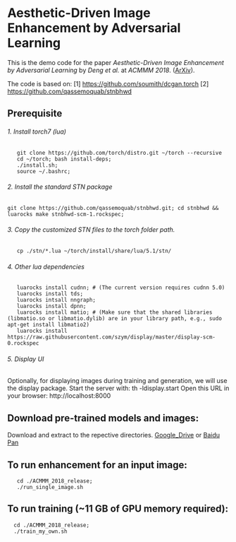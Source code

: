 # Aesthetic-Driven Image Enhancement by Adversarial Learning
This is the demo code for the paper *Aesthetic-Driven Image Enhancement by Adversarial Learning* by *Deng et al.* at *ACMMM 2018*. 
([ArXiv](https://arxiv.org/abs/1707.05251)).

The code is based on: 
[1] https://github.com/soumith/dcgan.torch
[2] https://github.com/qassemoquab/stnbhwd

## Prerequisite
###### 1. Install torch7 (lua)
```
   git clone https://github.com/torch/distro.git ~/torch --recursive
   cd ~/torch; bash install-deps;
   ./install.sh;
   source ~/.bashrc;
```
###### 2. Install the standard STN package
```
git clone https://github.com/qassemoquab/stnbhwd.git; cd stnbhwd && luarocks make stnbhwd-scm-1.rockspec;
```
###### 3. Copy the customized STN files to the torch folder path.
```
   cp ./stn/*.lua ~/torch/install/share/lua/5.1/stn/
```
###### 4. Other lua dependencies
```
   luarocks install cudnn; # (The current version requires cudnn 5.0)
   luarocks install tds;
   luarocks intsall nngraph;
   luarocks install dpnn;
   luarocks install matio; # (Make sure that the shared libraries (libmatio.so or libmatio.dylib) are in your library path, e.g., sudo apt-get install libmatio2)
   luarocks install https://raw.githubusercontent.com/szym/display/master/display-scm-0.rockspec
```

###### 5. Display UI
Optionally, for displaying images during training and generation, we will use the display package.
Start the server with: th -ldisplay.start
Open this URL in your browser: http://localhost:8000

## Download pre-trained models and images:
Download and extract to the repective directories.
[Google_Drive](https://drive.google.com/open?id=13ay08vLY2OezNbDxj-nSMRGcMy2qW8z6)
or
[Baidu Pan](pan.baidu.com)


## To run enhancement for an input image:
```
   cd ./ACMMM_2018_release;
   ./run_single_image.sh
```
## To run training (~11 GB of GPU memory required):
```
  cd ./ACMMM_2018_release;
  ./train_my_own.sh
  ```
